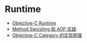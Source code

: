 # Runtime

* [Objective-C Runtime](http://tech.glowing.com/cn/objective-c-runtime/)
* [Method Swizzling 和 AOP 实践](http://tech.glowing.com/cn/method-swizzling-aop/)
* [Objective-C Category 的实现原理](https://blog.leichunfeng.com/blog/2015/05/18/objective-c-category-implementation-principle/)



